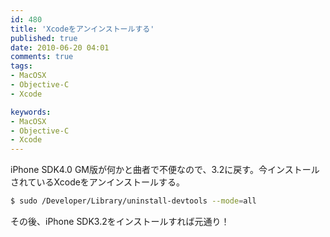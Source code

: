 ```yaml
---
id: 480
title: 'Xcodeをアンインストールする'
published: true
date: 2010-06-20 04:01
comments: true
tags:
- MacOSX
- Objective-C
- Xcode

keywords:
- MacOSX
- Objective-C
- Xcode
---
```

iPhone SDK4.0 GM版が何かと曲者で不便なので、3.2に戻す。今インストールされているXcodeをアンインストールする。


```sh
$ sudo /Developer/Library/uninstall-devtools --mode=all
```

その後、iPhone SDK3.2をインストールすれば元通り！
